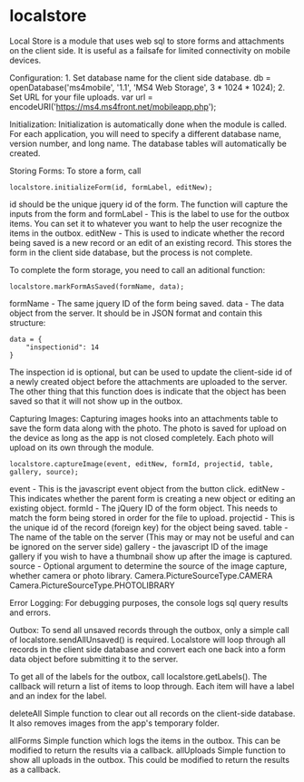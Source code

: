 localstore
==========

Local Store is a module that uses web sql to store forms and attachments on the client side. It is useful as a failsafe for limited connectivity on mobile devices.


Configuration:
    1. Set database name for the client side database.
        db = openDatabase('ms4mobile', '1.1', 'MS4 Web Storage', 3 * 1024 * 1024);
    2. Set URL for your file uploads.
        var url = encodeURI('https://ms4.ms4front.net/mobileapp.php'); 

Initialization:
Initialization is automatically done when the module is called. For each application, you will need to specify a different database name, version number, and long name. The database tables will automatically be created. 





Storing Forms:
To store a form, call
    
    localstore.initializeForm(id, formLabel, editNew);

id should be the unique jquery id of the form. The function will capture the inputs from the form and 
formLabel - This is the label to use for the outbox items. You can set it to whatever you want to help the user recognize the items in the outbox.
editNew - This is used to indicate whether the record being saved is a new record or an edit of an existing record.
This stores the form in the client side database, but the process is not complete.

To complete the form storage, you need to call an aditional function:

    localstore.markFormAsSaved(formName, data);
    
formName - The same jquery ID of the form being saved.
data - The data object from the server. It should be in JSON format and contain this structure:
    
    data = {
        "inspectionid": 14
    }

The inspection id is optional, but can be used to update the client-side id of a newly created object before the attachments are uploaded to the server. The other thing that this function does is indicate that the object has been saved so that it will not show up in the outbox.


Capturing Images:
Capturing images hooks into an attachments table to save the form data along with the photo. The photo is saved for upload on the device as long as the app is not closed completely. Each photo will upload on its own through the module.
    
    localstore.captureImage(event, editNew, formId, projectid, table, gallery, source);
    
event - This is the javascript event object from the button click. 
editNew - This indicates whether the parent form is creating a new object or editing an existing object.
formId - The jQuery ID of the form object. This needs to match the form being stored in order for the file to upload.
projectid - This is the unique id of the record (foreign key) for the object being saved.
table - The name of the table on the server (This may or may not be useful and can be ignored on the server side)
gallery - the javascript ID of the image gallery if you wish to have a thumbnail show up after the image is captured.
source - Optional argument to determine the source of the image capture, whether camera or photo library.
    Camera.PictureSourceType.CAMERA
    Camera.PictureSourceType.PHOTOLIBRARY



Error Logging:
For debugging purposes, the console logs sql query results and errors.



Outbox:
To send all unsaved records through the outbox, only a simple call of localstore.sendAllUnsaved() is required. Localstore will loop through all records in the client side database and convert each one back into a form data object before submitting it to the server.

To get all of the labels for the outbox, call localstore.getLabels(). The callback will return a list of items to loop through. Each item will have a label and an index for the label. 

deleteAll
Simple function to clear out all records on the client-side database. It also removes images from the app's temporary folder. 

allForms
Simple function which logs the items in the outbox. This can be modified to return the results via a callback. 
allUploads
Simple function to show all uploads in the outbox. This could be modified to return the results as a callback.

